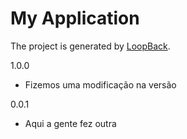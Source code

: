 # My Application

The project is generated by [LoopBack](http://loopback.io).

1.0.0
 - Fizemos uma modificação na versão

0.0.1
 - Aqui a gente fez outra
